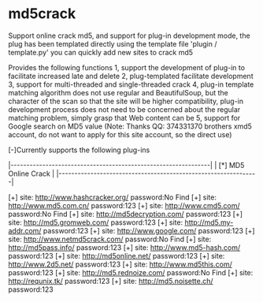 md5crack
========
Support online crack md5, and support for plug-in development mode, 
the plug has been templated directly using the template file 'plugin / template.py'
you can quickly add new sites to crack md5

Provides the following functions 
1, support the development of plug-in to facilitate increased late and delete
2, plug-templated facilitate development
3, support for multi-threaded and single-threaded crack
4, plug-in template matching algorithm does not use regular and BeautifulSoup, but the character of the scan so that the site will be higher compatibility, plug-in development process does not need to be concerned about the regular matching problem, simply grasp that Web content can be
5, support for Google search on MD5 value
 (Note: Thanks QQ: 374331370 brothers xmd5 account, do not want to apply for this site account, so the direct use)


[-]Currently supports the following plug-ins

|---------------------------------------------------------------|
| [*] MD5 Online Crack                                          |
|---------------------------------------------------------------|

[+] site: http://www.hashcracker.org/         password:No Find
[+] site: http://www.md5.com.cn/              password:123
[+] site: http://www.cmd5.com/                password:No Find
[+] site: http://md5decryption.com/           password:123
[+] site: http://md5.gromweb.com/             password:123
[+] site: http://md5.my-addr.com/             password:123
[+] site: http://www.google.com/              password:123
[+] site: http://www.netmd5crack.com/         password:No Find
[+] site: http://md5pass.info/                password:123
[+] site: http://www.md5-hash.com/            password:123
[+] site: http://md5online.net/               password:123
[+] site: http://www.2d5.net/                 password:123
[+] site: http://www.md5this.com/             password:123
[+] site: http://md5.rednoize.com/            password:No Find
[+] site: http://requnix.tk/                  password:123
[+] site: http://md5.noisette.ch/             password:123
